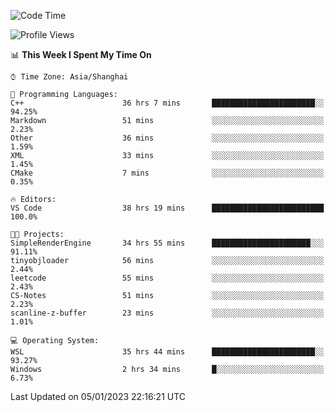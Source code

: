 <!--START_SECTION:waka-->
![Code Time](http://img.shields.io/badge/Code%20Time-553%20hrs%203%20mins-blue)

![Profile Views](http://img.shields.io/badge/Profile%20Views-1-blue)

📊 **This Week I Spent My Time On** 

```text
⌚︎ Time Zone: Asia/Shanghai

💬 Programming Languages: 
C++                      36 hrs 7 mins       ███████████████████████░░   94.25% 
Markdown                 51 mins             ░░░░░░░░░░░░░░░░░░░░░░░░░   2.23% 
Other                    36 mins             ░░░░░░░░░░░░░░░░░░░░░░░░░   1.59% 
XML                      33 mins             ░░░░░░░░░░░░░░░░░░░░░░░░░   1.45% 
CMake                    7 mins              ░░░░░░░░░░░░░░░░░░░░░░░░░   0.35%

🔥 Editors: 
VS Code                  38 hrs 19 mins      █████████████████████████   100.0%

🐱‍💻 Projects: 
SimpleRenderEngine       34 hrs 55 mins      ██████████████████████░░░   91.11% 
tinyobjloader            56 mins             ░░░░░░░░░░░░░░░░░░░░░░░░░   2.44% 
leetcode                 55 mins             ░░░░░░░░░░░░░░░░░░░░░░░░░   2.43% 
CS-Notes                 51 mins             ░░░░░░░░░░░░░░░░░░░░░░░░░   2.23% 
scanline-z-buffer        23 mins             ░░░░░░░░░░░░░░░░░░░░░░░░░   1.01%

💻 Operating System: 
WSL                      35 hrs 44 mins      ███████████████████████░░   93.27% 
Windows                  2 hrs 34 mins       █░░░░░░░░░░░░░░░░░░░░░░░░   6.73%

```


 Last Updated on 05/01/2023 22:16:21 UTC
<!--END_SECTION:waka-->
